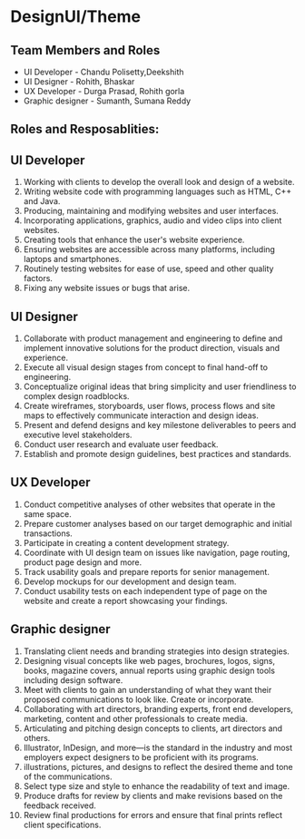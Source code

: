# DesignUI/Theme

## Team Members and Roles
- UI Developer     - Chandu Polisetty,Deekshith
- UI Designer      - Rohith, Bhaskar
- UX Developer     - Durga Prasad, Rohith gorla
- Graphic designer - Sumanth, Sumana Reddy

## Roles and Resposablities:

## UI Developer
1. Working with clients to develop the overall look and design of a website.
2. Writing website code with programming languages such as HTML, C++ and Java.
3. Producing, maintaining and modifying websites and user interfaces.
4. Incorporating applications, graphics, audio and video clips into client websites.
5. Creating tools that enhance the user's website experience.
6. Ensuring websites are accessible across many platforms, including laptops and smartphones.
7. Routinely testing websites for ease of use, speed and other quality factors.
8. Fixing any website issues or bugs that arise.

## UI Designer

1. Collaborate with product management and engineering to define and implement innovative solutions for the product direction, visuals    and experience.
2. Execute all visual design stages from concept to final hand-off to engineering.
3. Conceptualize original ideas that bring simplicity and user friendliness to complex design roadblocks.
4. Create wireframes, storyboards, user flows, process flows and site maps to effectively communicate interaction and design ideas.
5. Present and defend designs and key milestone deliverables to peers and executive level stakeholders.
6. Conduct user research and evaluate user feedback.
7. Establish and promote design guidelines, best practices and standards.

## UX Developer

1. Conduct competitive analyses of other websites that operate in the same space.
2. Prepare customer analyses based on our target demographic and initial transactions.
3. Participate in creating a content development strategy.
4. Coordinate with UI design team on issues like navigation, page routing, product page design and more.
5. Track usability goals and prepare reports for senior management.
6. Develop mockups for our development and design team.
7. Conduct usability tests on each independent type of page on the website and create a report showcasing your findings.


## Graphic designer

1. Translating client needs and branding strategies into design strategies.
2. Designing visual concepts like web pages, brochures, logos, signs, books, magazine covers, annual reports using graphic design tools including design software.
3. Meet with clients to gain an understanding of what they want their proposed communications to look like. Create or incorporate.
6. Collaborating with art directors, branding experts, front end developers, marketing, content and other professionals to create media.
7. Articulating and pitching design concepts to clients, art directors and others.
8. Illustrator, InDesign, and more—is the standard in the industry and most employers expect designers to be proficient with its programs.
9. illustrations, pictures, and designs to reflect the desired theme and tone of the communications.
10. Select type size and style to enhance the readability of text and image.
11. Produce drafts for review by clients and make revisions based on the feedback received.
12. Review final productions for errors and ensure that final prints reflect client specifications.


